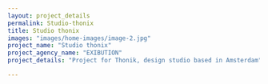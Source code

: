 ```yaml
---
layout: project_details
permalink: Studio-thonix
title: Studio thonix
images: "images/home-images/image-2.jpg"
project_name: "Studio thonix"
project_agency_name: "EXIBUTION"
project_details: "Project for Thonik, design studio based in Amsterdam"

---
```

